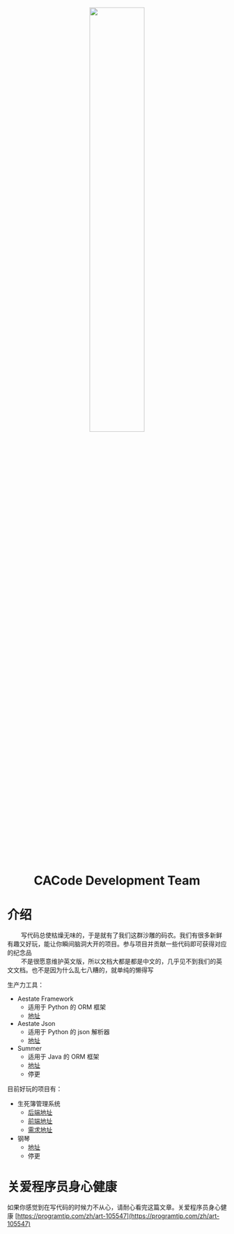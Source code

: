 <h1 align="center">
<img src="/cacode_cctvadmin/readme/raw/master/img/icon_dev.png" width="50%">
<!-- <img src="img/icon_dev.png" width="50%"> -->
</h1>
<h1 align="center">CACode Development Team</h1>

# 介绍

&nbsp;&nbsp;&nbsp;&nbsp;&nbsp;&nbsp;&nbsp;&nbsp;写代码总使枯燥无味的，于是就有了我们这群沙雕的码农。我们有很多新鲜有趣又好玩，能让你瞬间脑洞大开的项目。参与项目并贡献一些代码即可获得对应的纪念品  
&nbsp;&nbsp;&nbsp;&nbsp;&nbsp;&nbsp;&nbsp;&nbsp;不是很愿意维护英文版，所以文档大都是都是中文的，几乎见不到我们的英文文档。也不是因为什么乱七八糟的，就单纯的懒得写

生产力工具：

- Aestate Framework
  - 适用于 Python 的 ORM 框架
  - [地址](https://gitee.com/cacode_cctvadmin/aestate)
- Aestate Json
  - 适用于 Python 的 json 解析器
  - [地址](https://gitee.com/cacode_cctvadmin/aestate-json)
- Summer
  - 适用于 Java 的 ORM 框架
  - [地址](https://gitee.com/cacode_cctvadmin/CACode-Summer)
  - 停更

目前好玩的项目有：

- 生死簿管理系统
  - [后端地址](https://gitee.com/cacode_cctvadmin/diaboli-mundi-back)
  - [前端地址](https://gitee.com/cacode_cctvadmin/diaboli-mundi-view)
  - [需求地址](https://gitee.com/cacode_cctvadmin/diaboli-needs)
- 钢琴
  - [地址](https://gitee.com/cacode_cctvadmin/Piano)
  - 停更

# 关爱程序员身心健康

如果你感觉到在写代码的时候力不从心，请耐心看完这篇文章。关爱程序员身心健康
[https://programtip.com/zh/art-105547](https://programtip.com/zh/art-105547)
